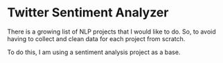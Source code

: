 # Twitter Sentiment Analyzer
There is a growing list of NLP projects that I would like to do. So, to avoid having to collect and clean data for each project from scratch.

To do this, I am using a sentiment analysis project as a base.
